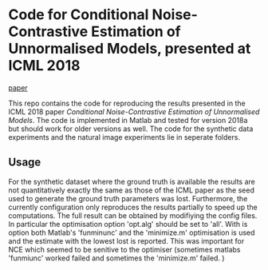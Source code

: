 # Code for Conditional Noise-Contrastive Estimation of Unnormalised Models, presented at ICML 2018
[paper](https://arxiv.org/abs/1806.03664 "Conditional Noise-Contrastive Estimation of Unnormalised Models, ICML 2018")

This repo contains the code for reproducing the results presented in the ICML 2018 
paper _Conditional Noise-Contrastive Estimation of Unnormalised Models_.
The code is implemented in Matlab and tested for version 2018a but should work 
for older versions as well. The code for the synthetic data experiments and the 
natural image experiments lie in seperate folders. 

## Usage

For the synthetic dataset where the ground truth is available the results are not quantitatively exactly the same as those of the ICML paper
as the seed used to generate the ground truth parameters was lost. 
Furthermore, the currently configuration only reproduces the results partially to speed up the computations.
The full result can be obtained by modifiying the config files.
In particular the optimisation option 'opt.alg' should be set to 'all'.
With is option both Matlab's 'funminunc' and the 'minimize.m' optimisation is used and the estimate with the lowest lost is reported.
This was important for NCE which seemed to be senitive to the optimiser (sometimes matlabs 'funmiunc' worked failed and sometimes the 'minimize.m' failed. )



